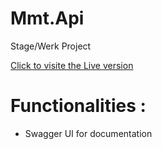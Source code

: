 # Mmt.Api
Stage/Werk Project

<a href="https://mmt-api.azurewebsites.net/swagger/index.html" target="_blank">Click to visite the Live version</a>

<h1>Functionalities : </h1>

<ul>
  <li>Swagger UI for documentation</li>
</ul>
